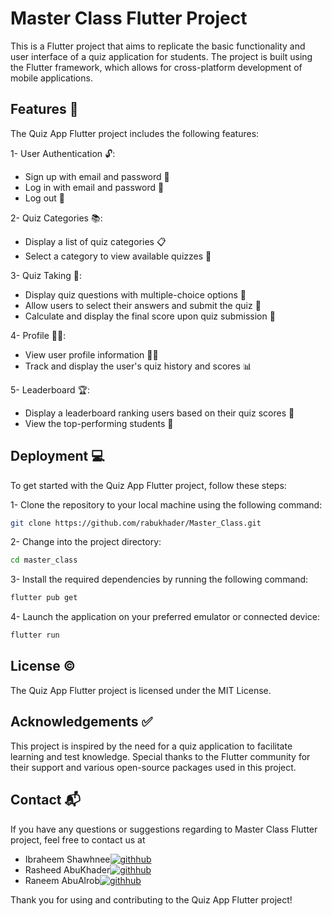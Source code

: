 # Master Class Flutter Project


This is a Flutter project that aims to replicate the basic functionality and user interface of a quiz application for students. The project is built using the Flutter framework, which allows for cross-platform development of mobile applications.

## Features 🚀
The Quiz App Flutter project includes the following features:

1- User Authentication 🔓:

- Sign up with email and password 🔑
- Log in with email and password 🔑
- Log out 🔑

2- Quiz Categories 📚:
- Display a list of quiz categories 📋
- Select a category to view available quizzes 📝

3- Quiz Taking 📝:

- Display quiz questions with multiple-choice options 📝
- Allow users to select their answers and submit the quiz 📝
- Calculate and display the final score upon quiz submission 📝


4- Profile 👨‍🎓: 

- View user profile information 💁‍♂️
- Track and display the user's quiz history and scores 📊

5- Leaderboard 🏆: 

- Display a leaderboard ranking users based on their quiz scores 🥇
- View the top-performing students 🏅


## Deployment 💻

To get started with the Quiz App Flutter project, follow these steps:

1- Clone the repository to your local machine using the following command:


```bash
git clone https://github.com/rabukhader/Master_Class.git
```

2- Change into the project directory:

```bash
cd master_class
```

3- Install the required dependencies by running the following command:

```bash
flutter pub get
```

4- Launch the application on your preferred emulator or connected device:

```bash
flutter run
```


## License ©️


The Quiz App Flutter project is licensed under the MIT License.



## Acknowledgements ✅

This project is inspired by the need for a quiz application to facilitate learning and test knowledge. Special thanks to the Flutter community for their support and various open-source packages used in this project.


## Contact 📬
If you have any questions or suggestions regarding to Master Class Flutter project, feel free to contact us at 
- Ibraheem Shawhnee[![githhub](https://img.shields.io/badge/GitHub-100000?style=for-the-badge&logo=github&logoColor=white)](https://github.com/IbraheemShawhnee)
- Rasheed AbuKhader[![githhub](https://img.shields.io/badge/GitHub-100000?style=for-the-badge&logo=github&logoColor=white)](https://github.com/rabukhader)
- Raneem AbuAlrob[![githhub](https://img.shields.io/badge/GitHub-100000?style=for-the-badge&logo=github&logoColor=white)](https://github.com/Raaneeem)

Thank you for using and contributing to the Quiz App Flutter project!
